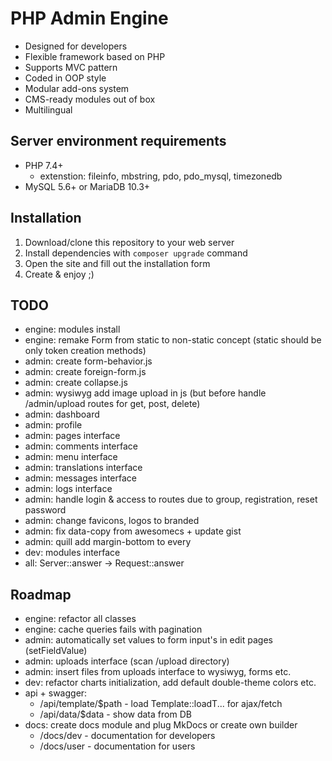 # PHP Admin Engine
* Designed for developers
* Flexible framework based on PHP
* Supports MVC pattern
* Coded in OOP style
* Modular add-ons system
* CMS-ready modules out of box
* Multilingual

## Server environment requirements
* PHP 7.4+
  * extenstion: fileinfo, mbstring, pdo, pdo_mysql, timezonedb
* MySQL 5.6+ or MariaDB 10.3+

## Installation
1. Download/clone this repository to your web server
2. Install dependencies with `composer upgrade` command
3. Open the site and fill out the installation form
4. Create & enjoy ;)

## TODO
* engine: modules install
* engine: remake Form from static to non-static concept (static should be only token creation methods)
* admin: create form-behavior.js
* admin: create foreign-form.js
* admin: create collapse.js
* admin: wysiwyg add image upload in js (but before handle /admin/upload routes for get, post, delete)
* admin: dashboard
* admin: profile
* admin: pages interface
* admin: comments interface
* admin: menu interface
* admin: translations interface
* admin: messages interface
* admin: logs interface
* admin: handle login & access to routes due to group, registration, reset password
* admin: change favicons, logos to branded
* admin: fix data-copy from awesomecs + update gist
* admin: quill add margin-bottom to every
* dev: modules interface
* all: Server::answer -> Request::answer

## Roadmap
* engine: refactor all classes
* engine: cache queries fails with pagination
* admin: automatically set values to form input's in edit pages (setFieldValue)
* admin: uploads interface (scan /upload directory)
* admin: insert files from uploads interface to wysiwyg, forms etc.
* dev: refactor charts initialization, add default double-theme colors etc.
* api + swagger:
  * /api/template/$path - load Template::loadT... for ajax/fetch
  * /api/data/$data - show data from DB
* docs: create docs module and plug MkDocs or create own builder
  * /docs/dev - documentation for developers
  * /docs/user - documentation for users
